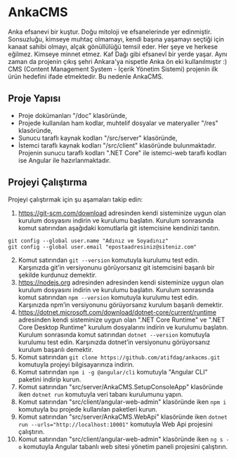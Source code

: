 # AnkaCMS
Anka efsanevi bir kuştur. Doğu mitoloji ve efsanelerinde yer edinmiştir. Sonsuzluğu, kimseye muhtaç olmamayı, kendi başına yaşamayı  seçtiği için kanaat sahibi olmayı, alçak gönüllülüğü temsil eder. Her şeye ve herkese eğilmez. Kimseye minnet etmez. Kaf Dağı gibi efsanevî bir yerde yaşar. 
Aynı zaman da projenin çıkış şehri Ankara'ya nispetle Anka ön eki kullanılmıştır :) 
CMS (Content Management System - İçerik Yönetim Sistemi) projenin ilk ürün hedefini ifade etmektedir. Bu nedenle AnkaCMS.
## Proje Yapısı
- Proje dokümanları "/doc" klasöründe,
- Projede kullanılan ham kodlar, muhtelif dosyalar ve materyaller "/res" klasöründe,
- Sunucu taraflı kaynak kodları "/src/server" klasöründe,
- İstemci taraflı kaynak kodları "/src/client" klasöründe
bulunmaktadır.
Projenin sunucu taraflı kodları ".NET Core" ile istemci-web taraflı kodları ise Angular ile hazırlanmaktadır.
## Projeyi Çalıştırma
Projeyi çalıştırmak için şu aşamaları takip edin:
1. https://git-scm.com/download adresinden kendi sisteminize uygun olan kurulum dosyasını indirin ve kurulumu başlatın. Kurulum sonrasında komut satırından aşağıdaki komutlarla git istemcisine kendinizi tanıtın.
```
git config --global user.name "Adınız ve Soyadınız"
git config --global user.email "epostaadresiniz@siteniz.com"
```
2. Komut satırından ```git --version``` komutuyla kurulumu test edin. Karşınızda git’in versiyonunu görüyorsanız git istemcisini başarılı bir şekilde kurdunuz demektir.
3. https://nodejs.org adresinden adresinden kendi sisteminize uygun olan kurulum dosyasını indirin ve kurulumu başlatın. Kurulum sonrasında komut satırından ```npm --version``` komutuyla kurulumu test edin. Karşınızda npm’in versiyonunu görüyorsanız kurulum başarılı demektir.
4. https://dotnet.microsoft.com/download/dotnet-core/current/runtime adresinden kendi sisteminize uygun olan ".NET Core Runtime" ve ".NET Core Desktop Runtime" kurulum dosyalarını indirin ve kurulumu başlatın. Kurulum sonrasında komut satırından ```dotnet --version``` komutuyla kurulumu test edin. Karşınızda dotnet’in versiyonunu görüyorsanız kurulum başarılı demektir.
5. Komut satırından ```git clone https://github.com/atifdag/ankacms.git``` komutuyla projeyi bilgisayarınıza indirin.
6. Komut satırından ```npm i -g @angular/cli``` komutuyla "Angular CLI" paketini indirip kurun.
7. Komut satırından "src/server/AnkaCMS.SetupConsoleApp" klasöründe iken ```dotnet run``` komutuyla veri tabanı kurulumunu yapın.
8. Komut satırından "src/client/angular-web-admin" klasöründe iken ```npm i``` komutuyla bu projede kullanılan paketleri kurun.
9. Komut satırından "src/server/AnkaCMS.WebApi" klasöründe iken ```dotnet run --urls="http://localhost:10001"``` komutuyla Web Api projesini çalıştırın.
10. Komut satırından "src/client/angular-web-admin" klasöründe iken ```ng s -o``` komutuyla Angular tabanlı web sitesi yönetim paneli projesini çalıştırın.

